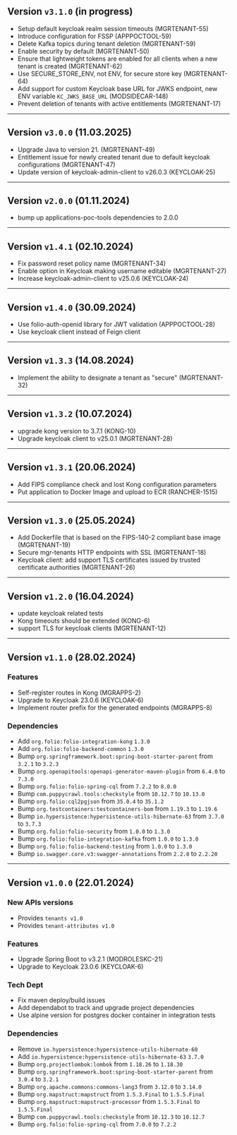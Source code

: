 ## Version `v3.1.0` (in progress)
* Setup default keycloak realm session timeouts (MGRTENANT-55)
* Introduce configuration for FSSP (APPPOCTOOL-59)
* Delete Kafka topics during tenant deletion (MGRTENANT-59)
* Enable security by default (MGRTENANT-50)
* Ensure that lightweight tokens are enabled for all clients when a new tenant is created (MGRTENANT-62)
* Use SECURE\_STORE\_ENV, not ENV, for secure store key (MGRTENANT-64)
* Add support for custom Keycloak base URL for JWKS endpoint, new ENV variable `KC_JWKS_BASE_URL` (MODSIDECAR-148)
* Prevent deletion of tenants with active entitlements (MGRTENANT-17)

---

## Version `v3.0.0` (11.03.2025)
* Upgrade Java to version 21. (MGRTENANT-49)
* Entitlement issue for newly created tenant due to default keycloak configurations (MGRTENANT-47)
* Update version of keycloak-admin-client to v26.0.3 (KEYCLOAK-25)

---

## Version `v2.0.0` (01.11.2024)
* bump up applications-poc-tools dependencies to 2.0.0

---

## Version `v1.4.1` (02.10.2024)
* Fix password reset policy name (MGRTENANT-34)
* Enable option in Keycloak making username editable (MGRTENANT-27)
* Increase keycloak-admin-client to v25.0.6 (KEYCLOAK-24)

---

## Version `v1.4.0` (30.09.2024)
* Use folio-auth-openid library for JWT validation (APPPOCTOOL-28)
* Use keycloak client instead of Feign client

---

## Version `v1.3.3` (14.08.2024)
* Implement the ability to designate a tenant as "secure" (MGRTENANT-32)

---

## Version `v1.3.2` (10.07.2024)
* upgrade kong version to 3.7.1 (KONG-10)
* Upgrade keycloak client to v25.0.1 (MGRTENANT-28)

---

## Version `v1.3.1` (20.06.2024)
* Add FIPS compliance check and lost Kong configuration parameters
* Put application to Docker Image and upload to ECR (RANCHER-1515)

---

## Version `v1.3.0` (25.05.2024)
* Add Dockerfile that is based on the FIPS-140-2 compliant base image (MGRTENANT-19)
* Secure mgr-tenants HTTP endpoints with SSL (MGRTENANT-18)
* Keycloak client: add support TLS certificates issued by trusted certificate authorities (MGRTENANT-26)

---

## Version `v1.2.0` (16.04.2024)
* update keycloak related tests
* Kong timeouts should be extended (KONG-6)
* support TLS for keycloak clients (MGRTENANT-12)

---

## Version `v1.1.0` (28.02.2024)
### Features
* Self-register routes in Kong (MGRAPPS-2)
* Upgrade to Keycloak 23.0.6 (KEYCLOAK-6)
* Implement router prefix for the generated endpoints (MGRAPPS-8)

### Dependencies
* Add `org.folio:folio-integration-kong` `1.3.0`
* Add `org.folio:folio-backend-common` `1.3.0`
* Bump `org.springframework.boot:spring-boot-starter-parent` from `3.2.1` to `3.2.3`
* Bump `org.openapitools:openapi-generator-maven-plugin` from `6.4.0` to `7.3.0`
* Bump `org.folio:folio-spring-cql` from `7.2.2` to `8.0.0`
* Bump `com.puppycrawl.tools:checkstyle` from `10.12.7` to `10.13.0`
* Bump `org.folio:cql2pgjson` from `35.0.4` to `35.1.2`
* Bump `org.testcontainers:testcontainers-bom` from `1.19.3` to `1.19.6`
* Bump `io.hypersistence:hypersistence-utils-hibernate-63` from `3.7.0` to `3.7.3`
* Bump `org.folio:folio-security` from `1.0.0` to `1.3.0`
* Bump `org.folio:folio-integration-kafka` from `1.0.0` to `1.3.0`
* Bump `org.folio:folio-backend-testing` from `1.0.0` to `1.3.0`
* Bump `io.swagger.core.v3:swagger-annotations` from `2.2.8` to `2.2.20`

---

## Version `v1.0.0` (22.01.2024)
### New APIs versions
* Provides `tenants v1.0`
* Provides `tenant-attributes v1.0`

### Features
* Upgrade Spring Boot to v3.2.1 (MODROLESKC-21)
* Upgrade to Keycloak 23.0.6 (KEYCLOAK-6)

### Tech Dept
* Fix maven deploy/build issues
* Add dependabot to track and upgrade project dependencies
* Use alpine version for postgres docker container in integration tests

### Dependencies
* Remove `io.hypersistence:hypersistence-utils-hibernate-60`
* Add `io.hypersistence:hypersistence-utils-hibernate-63` `3.7.0`
* Bump `org.projectlombok:lombok` from `1.18.26` to `1.18.30`
* Bump `org.springframework.boot:spring-boot-starter-parent` from `3.0.4` to `3.2.1`
* Bump `org.apache.commons:commons-lang3` from `3.12.0` to `3.14.0`
* Bump `org.mapstruct:mapstruct` from `1.5.3.Final` to `1.5.5.Final`
* Bump `org.mapstruct:mapstruct-processor` from `1.5.3.Final` to `1.5.5.Final`
* Bump `com.puppycrawl.tools:checkstyle` from `10.12.3` to `10.12.7`
* Bump `org.folio:folio-spring-cql` from `7.0.0` to `7.2.2`
